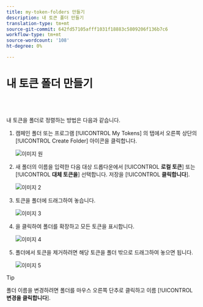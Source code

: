 ```yaml
---
title: my-token-folders 만들기
description: 내 토큰 폴더 만들기
translation-type: tm+mt
source-git-commit: 642fd57105afff1031f18883c5809206f136b7c6
workflow-type: tm+mt
source-wordcount: '108'
ht-degree: 0%

---
```



# 내 토큰 폴더 만들기

<br> 

내 토큰을 폴더로 정렬하는 방법은 다음과 같습니다.

1. 캠페인 폴더 또는 프로그램 [!UICONTROL My Tokens] 의 탭에서 오른쪽 상단의 [!UICONTROL Create Folder] 아이콘을 클릭합니다.

   ![이미지 원](/help/sky/assets/my-tokens/create-my-token-folders/create-my-token-folders-1.png)

1. 새 폴더의 이름을 입력한 다음 대상 드롭다운에서 [!UICONTROL **로컬 토큰**] 또는 [!UICONTROL **대체 토큰을**] 선택합니다. 저장을 [!UICONTROL **클릭합니다**].

   ![이미지 2](/help/sky/assets/my-tokens/create-my-token-folders/create-my-token-folders-2.png)

1. 토큰을 폴더에 드래그하여 놓습니다.

   ![이미지 3](/help/sky/assets/my-tokens/create-my-token-folders/create-my-token-folders-3.png)

1. 을 클릭하여 폴더를 확장하고 모든 토큰을 표시합니다.

   ![이미지 4](/help/sky/assets/my-tokens/create-my-token-folders/create-my-token-folders-4.png)

1. 폴더에서 토큰을 제거하려면 해당 토큰을 폴더 밖으로 드래그하여 놓으면 됩니다.

   ![이미지 5](/help/sky/assets/my-tokens/create-my-token-folders/create-my-token-folders-5.png)

>[!TIP]
>
>폴더 이름을 변경하려면 폴더를 마우스 오른쪽 단추로 클릭하고 이름 [!UICONTROL **변경을 클릭합니다**].
